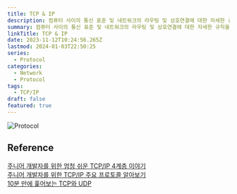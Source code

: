 ```yaml
---
title: TCP & IP
description: 컴퓨터 사이의 통신 표준 및 네트워크의 라우팅 및 상호연결에 대한 자세한 규칙을 지정하는 프로토콜 스위트
summary: 컴퓨터 사이의 통신 표준 및 네트워크의 라우팅 및 상호연결에 대한 자세한 규칙을 지정하는 프로토콜 스위트
linkTitle: TCP & IP
date: 2023-11-12T10:24:56.265Z
lastmod: 2024-01-03T22:50:25
series:
  - Protocol
categories:
  - Network
  - Protocol
tags:
  - TCP/IP
draft: false
featured: true
---
```


![Protocol](media/images/protocol.png "http://www.tcpipguide.com/free/t_TCPIPProtocols.htm")

## Reference

[주니어 개발자를 위한 엄청 쉬운 TCP/IP 4계층 이야기](https://yozm.wishket.com/magazine/detail/1956/)  
[주니어 개발자를 위한 TCP/IP 주요 프로토콜 알아보기](https://yozm.wishket.com/magazine/detail/2005/)  
[10분 만에 훑어보는 TCP와 UDP](https://wormwlrm.github.io/2021/09/23/Overview-of-TCP-and-UDP.html)
